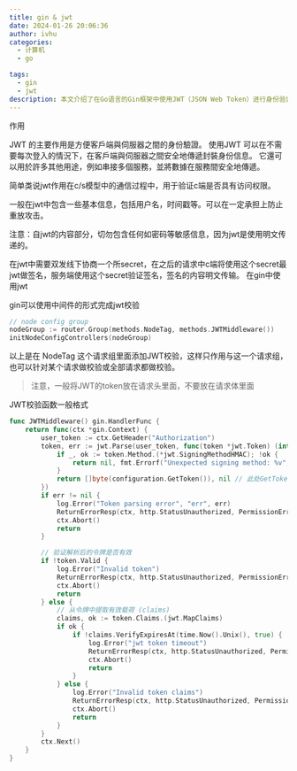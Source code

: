 ```yaml
---
title: gin & jwt
date: 2024-01-26 20:06:36
author: ivhu
categories:
  - 计算机
  - go

tags:
  - gin
  - jwt
description: 本文介绍了在Go语言的Gin框架中使用JWT（JSON Web Token）进行身份验证的方法。作者讲解了JWT的作用，包括在客户端与服务器之间传递身份信息和防止重放攻击。博客详细展示了如何通过Gin的中间件来实现JWT校验，确保请求的合法性和安全性。文章还强调了JWT的基本使用注意事项，如不要在JWT中包含敏感信息，以及在验证时应注意Token的有效性和过期时间。
---
```


作用

JWT 的主要作用是方便客戶端與伺服器之間的身份驗證。 使用JWT 可以在不需要每次登入的情況下，在客戶端與伺服器之間安全地傳遞封裝身份信息。 它還可以用於許多其他用途，例如串接多個服務，並將數據在服務間安全地傳遞。

简单类说jwt作用在c/s模型中的通信过程中，用于验证c端是否具有访问权限。

一般在jwt中包含一些基本信息，包括用户名，时间戳等。可以在一定承担上防止重放攻击。

注意：自jwt的内容部分，切勿包含任何如密码等敏感信息，因为jwt是使用明文传递的。

在jwt中需要双发线下协商一个所secret，在之后的请求中c端将使用这个secret最jwt做签名，服务端使用这个secret验证签名，签名的内容明文传输。
在gin中使用jwt

gin可以使用中间件的形式完成jwt校验

```go
// node config group
nodeGroup := router.Group(methods.NodeTag, methods.JWTMiddleware())
initNodeConfigControllers(nodeGroup)

```

以上是在 NodeTag 这个请求组里面添加JWT校验，这样只作用与这一个请求组，也可以针对某个请求做校验或全部请求都做校验。

> 注意，一般将JWT的token放在请求头里面，不要放在请求体里面

JWT校验函数一般格式

```go
func JWTMiddleware() gin.HandlerFunc {
	return func(ctx *gin.Context) {
		user_token := ctx.GetHeader("Authorization")
		token, err := jwt.Parse(user_token, func(token *jwt.Token) (interface{}, error) {
			if _, ok := token.Method.(*jwt.SigningMethodHMAC); !ok {
				return nil, fmt.Errorf("Unexpected signing method: %v", token.Header["alg"])
			}
			return []byte(configuration.GetToken()), nil // 此处GetToken得到的就是双发协定好的secret
		})
		if err != nil {
			log.Error("Token parsing error", "err", err)
			ReturnErrorResp(ctx, http.StatusUnauthorized, PermissionError, err.Error())
			ctx.Abort()
			return
		}

		// 验证解析后的令牌是否有效
		if !token.Valid {
			log.Error("Invalid token")
			ReturnErrorResp(ctx, http.StatusUnauthorized, PermissionError, "token is ill")
			ctx.Abort()
			return
		} else {
			// 从令牌中提取有效载荷 (claims)
			claims, ok := token.Claims.(jwt.MapClaims)
			if ok {
				if !claims.VerifyExpiresAt(time.Now().Unix(), true) {
					log.Error("jwt token timeout")
					ReturnErrorResp(ctx, http.StatusUnauthorized, PermissionError, "token is ill")
					ctx.Abort()
					return
				}
			} else {
				log.Error("Invalid token claims")
				ReturnErrorResp(ctx, http.StatusUnauthorized, PermissionError, "token is ill")
				ctx.Abort()
				return
			}
		}
		ctx.Next()
	}
}
```
